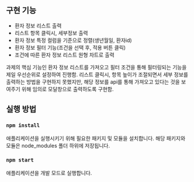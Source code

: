 ## 구현 기능
- 환자 정보 리스트 출력
- 리스트 항목 클릭시, 세부정보 출력
- 환자 정보 특정 컬럼을 기준으로 정렬(생년월일, 환자id)
- 환자 정보 필터 기능(조건을 선택 후, 적용 버튼 클릭)
- 조건에 따른 환자 정보 리스트 원형 차트로 출력

과제의 핵심 기능인 환자 정보 리스트를 가져오고 필터 조건을 통해 필터링되는 기능을 제일 우선순위로 설정하여 진행함.
리스트 클릭시, 항목 높이가 조절되면서 세부 정보를 출력하는 방법을 구현하지 못했지만, 해당 정보를 api를 통해 가져오고 있다는 것을 보여주기 위해 임의로 모달창으로 출력하도록 구현함.

## 실행 방법
### `npm install`
애플리케이션을 실행시키기 위해 필요한 패키지 및 모듈을 설치합니다. 해당 패키지와 모듈은 node_modules 폴더 하위에 저장됩니다.

### `npm start`
애플리케이션을 개발 모드로 실행합니다.
